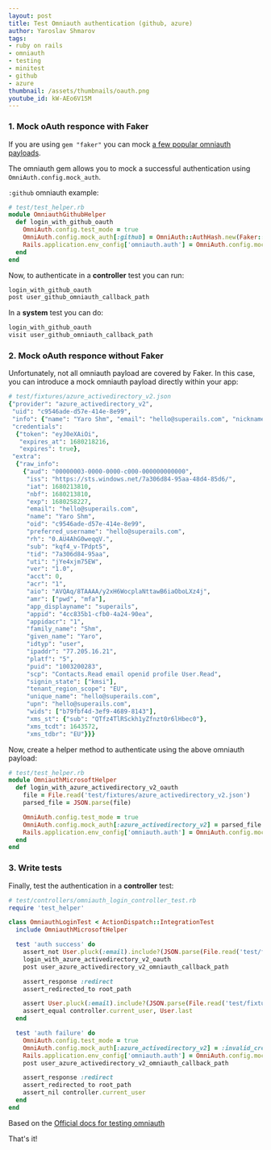 ```yaml
---
layout: post
title: Test Omniauth authentication (github, azure)
author: Yaroslav Shmarov
tags: 
- ruby on rails
- omniauth
- testing
- minitest
- github
- azure
thumbnail: /assets/thumbnails/oauth.png
youtube_id: kW-AEo6V15M
---
```


### 1. Mock oAuth responce with Faker

If you are using `gem "faker"` you can mock [a few popular omniauth payloads](https://github.com/faker-ruby/faker/blob/main/doc/default/omniauth.md).

The omniauth gem allows you to mock a successful authentication using `OmniAuth.config.mock_auth`.

`:github` omniauth example:

```ruby
# test/test_helper.rb
module OmniauthGithubHelper
  def login_with_github_oauth
    OmniAuth.config.test_mode = true
    OmniAuth.config.mock_auth[:github] = OmniAuth::AuthHash.new(Faker::Omniauth.github)
    Rails.application.env_config['omniauth.auth'] = OmniAuth.config.mock_auth[:github]
  end
end
```

Now, to authenticate in a **controller** test you can run:

```ruby
login_with_github_oauth
post user_github_omniauth_callback_path
```

In a **system** test you can do:

```ruby
login_with_github_oauth
visit user_github_omniauth_callback_path
```

### 2. Mock oAuth responce **without** Faker

Unfortunately, not all omniauth payload are covered by Faker.
In this case, you can introduce a mock omniauth payload directly within your app:

```ruby
# test/fixtures/azure_activedirectory_v2.json
{"provider": "azure_activedirectory_v2",
 "uid": "c9546ade-d57e-414e-8e99",
 "info": {"name": "Yaro Shm", "email": "hello@superails.com", "nickname": "yaro", "first_name": "Yaro", "last_name": "Shm"},
 "credentials": 
  {"token": "eyJ0eXAiOi",
   "expires_at": 1680218216,
   "expires": true},
 "extra": 
  {"raw_info": 
    {"aud": "00000003-0000-0000-c000-000000000000",
     "iss": "https://sts.windows.net/7a306d84-95aa-48d4-85d6/",
     "iat": 1680213810,
     "nbf": 1680213810,
     "exp": 1680258227,
     "email": "hello@superails.com",
     "name": "Yaro Shm",
     "oid": "c9546ade-d57e-414e-8e99",
     "preferred_username": "hello@superails.com",
     "rh": "0.AU4AhG0weqqV.",
     "sub": "kqf4_v-TPdpt5",
     "tid": "7a306d84-95aa",
     "uti": "jYe4xjm75EW",
     "ver": "1.0",
     "acct": 0,
     "acr": "1",
     "aio": "AVQAq/8TAAAA/y2xH6WocplaNttawB6iaOboLXz4j",
     "amr": ["pwd", "mfa"],
     "app_displayname": "superails",
     "appid": "4cc835b1-cfb0-4a24-90ea",
     "appidacr": "1",
     "family_name": "Shm",
     "given_name": "Yaro",
     "idtyp": "user",
     "ipaddr": "77.205.16.21",
     "platf": "5",
     "puid": "1003200283",
     "scp": "Contacts.Read email openid profile User.Read",
     "signin_state": ["kmsi"],
     "tenant_region_scope": "EU",
     "unique_name": "hello@superails.com",
     "upn": "hello@superails.com",
     "wids": ["b79fbf4d-3ef9-4689-8143"],
     "xms_st": {"sub": "QTfz4TlRSckh1yZfnzt0r6lHbec0"},
     "xms_tcdt": 1643572,
     "xms_tdbr": "EU"}}}
```

Now, create a helper method to authenticate using the above omniauth payload:

```ruby
# test/test_helper.rb
module OmniauthMicrosoftHelper
  def login_with_azure_activedirectory_v2_oauth
    file = File.read('test/fixtures/azure_activedirectory_v2.json')
    parsed_file = JSON.parse(file)

    OmniAuth.config.test_mode = true
    OmniAuth.config.mock_auth[:azure_activedirectory_v2] = parsed_file
    Rails.application.env_config['omniauth.auth'] = OmniAuth.config.mock_auth[:azure_activedirectory_v2]
  end
end
```

### 3. Write tests

Finally, test the authentication in a **controller** test:

```ruby
# test/controllers/omniauth_login_controller_test.rb
require 'test_helper'

class OmniauthLoginTest < ActionDispatch::IntegrationTest
  include OmniauthMicrosoftHelper

  test 'auth success' do
    assert_not User.pluck(:email).include?(JSON.parse(File.read('test/fixtures/azure_activedirectory_v2.json'))['info']['email'])
    login_with_azure_activedirectory_v2_oauth
    post user_azure_activedirectory_v2_omniauth_callback_path

    assert_response :redirect
    assert_redirected_to root_path

    assert User.pluck(:email).include?(JSON.parse(File.read('test/fixtures/azure_activedirectory_v2.json'))['info']['email'])
    assert_equal controller.current_user, User.last
  end

  test 'auth failure' do
    OmniAuth.config.test_mode = true
    OmniAuth.config.mock_auth[:azure_activedirectory_v2] = :invalid_credentials
    Rails.application.env_config['omniauth.auth'] = OmniAuth.config.mock_auth[:azure_activedirectory_v2]
    post user_azure_activedirectory_v2_omniauth_callback_path

    assert_response :redirect
    assert_redirected_to root_path
    assert_nil controller.current_user
  end
end
```

Based on the [Official docs for testing omniauth](https://github.com/omniauth/omniauth/wiki/Integration-Testing)

That's it!
